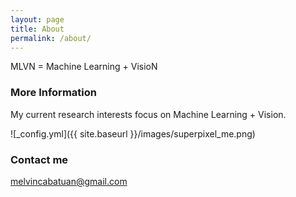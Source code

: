 ```yaml
---
layout: page
title: About
permalink: /about/
---
```


MLVN = Machine Learning + VisioN

### More Information

My current research interests focus on Machine Learning + Vision.

![_config.yml]({{ site.baseurl }}/images/superpixel_me.png)

### Contact me

[melvincabatuan@gmail.com](mailto:melvincabatuan@gmail.com)
